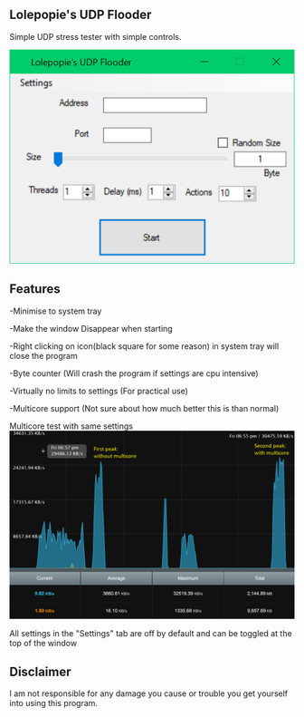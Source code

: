 ## Lolepopie's UDP Flooder
Simple UDP stress tester with simple controls.

![Preview](preview.png)

## Features
-Minimise to system tray

-Make the window Disappear when starting

-Right clicking on icon(black square for some reason) in system tray will close the program

-Byte counter (Will crash the program if settings are cpu intensive)

-Virtually no limits to settings (For practical use)

-Multicore support (Not sure about how much better this is than normal)

Multicore test with same settings
![Multicore test](test.png)

All settings in the "Settings" tab are off by default and can be toggled at the top of the window

## Disclaimer
I am not responsible for any damage you cause or trouble you get yourself into using this program.
